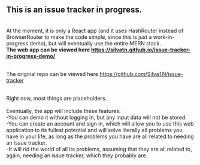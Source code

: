 ## This is an issue tracker in progress. 
<br />At the moment, it is only a React app (and it uses HashRouter instead of BrowserRouter to make the code simple, since this is just a work-in-progress demo), but will eventually use the entire MERN stack.
<br /> **The web app can be viewed here  https://silvatn.github.io/issue-tracker-in-progress-demo/**

<br /> The original repo can be viewed here https://github.com/SilvaTN/issue-tracker

<br /> Right now, most things are placeholders.
<br />
<br />Eventually, the app will include these features:
    <br /> -You can demo it without logging in, but any input data will not be stored. 
    <br /> -You can create an account and sign in, which will allow you to use this web application to its fullest potential and will solve literally all problems you have in your life, as long as the problems you have are all related to needing an issue tracker.
    <br /> -It will rid the world of all its problems, assuming that they are all related to, again, needing an issue tracker, which they probably are.